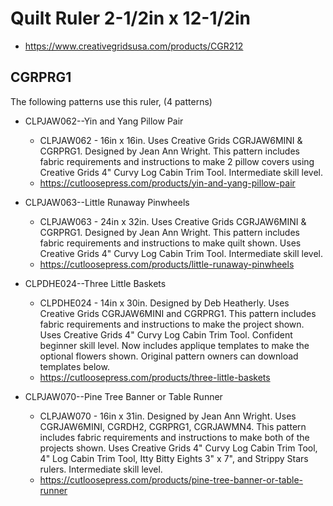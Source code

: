 # Quilt Ruler 2-1/2in x 12-1/2in
* https://www.creativegridsusa.com/products/CGR212

## CGRPRG1

The following patterns use this ruler, (4 patterns)

* CLPJAW062--Yin and Yang Pillow Pair
	* CLPJAW062 - 16in x 16in. Uses Creative Grids CGRJAW6MINI & CGRPRG1. Designed by Jean Ann Wright. This pattern includes fabric requirements and instructions to make 2 pillow covers using Creative Grids 4" Curvy Log Cabin Trim Tool. Intermediate skill level.
	* https://cutloosepress.com/products/yin-and-yang-pillow-pair


* CLPJAW063--Little Runaway Pinwheels
	* CLPJAW063 - 24in x 32in. Uses Creative Grids CGRJAW6MINI & CGRPRG1. Designed by Jean Ann Wright. This pattern includes fabric requirements and instructions to make quilt shown. Uses Creative Grids 4" Curvy Log Cabin Trim Tool. Intermediate skill level.
	* https://cutloosepress.com/products/little-runaway-pinwheels


* CLPDHE024--Three Little Baskets
	* CLPDHE024 - 14in x 30in. Designed by Deb Heatherly. Uses Creative Grids CGRJAW6MINI and CGRPRG1. This pattern includes fabric requirements and instructions to make the project shown. Uses Creative Grids 4" Curvy Log Cabin Trim Tool. Confident beginner skill level. Now includes applique templates to make the optional flowers shown. Original pattern owners can download templates below.
	* https://cutloosepress.com/products/three-little-baskets


* CLPJAW070--Pine Tree Banner or Table Runner
	* CLPJAW070 - 16in x 31in. Designed by Jean Ann Wright. Uses CGRJAW6MINI, CGRDH2, CGRPRG1, CGRJAWMN4. This pattern includes fabric requirements and instructions to make both of the projects shown. Uses Creative Grids 4" Curvy Log Cabin Trim Tool, 4" Log Cabin Trim Tool, Itty Bitty Eights 3" x 7", and Strippy Stars rulers. Intermediate skill level.
	* https://cutloosepress.com/products/pine-tree-banner-or-table-runner

